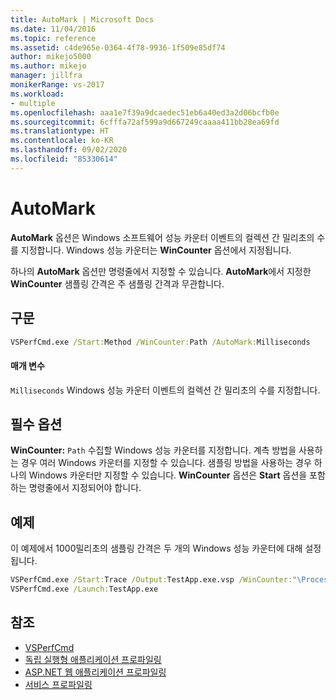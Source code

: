 ```yaml
---
title: AutoMark | Microsoft Docs
ms.date: 11/04/2016
ms.topic: reference
ms.assetid: c4de965e-0364-4f78-9936-1f509e85df74
author: mikejo5000
ms.author: mikejo
manager: jillfra
monikerRange: vs-2017
ms.workload:
- multiple
ms.openlocfilehash: aaa1e7f39a9dcaedec51eb6a40ed3a2d06bcfb0e
ms.sourcegitcommit: 6cfffa72af599a9d667249caaaa411bb28ea69fd
ms.translationtype: HT
ms.contentlocale: ko-KR
ms.lasthandoff: 09/02/2020
ms.locfileid: "85330614"
---
```

# <a name="automark"></a>AutoMark
**AutoMark** 옵션은 Windows 소프트웨어 성능 카운터 이벤트의 컬렉션 간 밀리초의 수를 지정합니다. Windows 성능 카운터는 **WinCounter** 옵션에서 지정됩니다.

 하나의 **AutoMark** 옵션만 명령줄에서 지정할 수 있습니다. **AutoMark**에서 지정한 **WinCounter** 샘플링 간격은 주 샘플링 간격과 무관합니다.

## <a name="syntax"></a>구문

```cmd
VSPerfCmd.exe /Start:Method /WinCounter:Path /AutoMark:Milliseconds
```

#### <a name="parameters"></a>매개 변수
 `Milliseconds` Windows 성능 카운터 이벤트의 컬렉션 간 밀리초의 수를 지정합니다.

## <a name="required-options"></a>필수 옵션
 **WinCounter:** `Path` 수집할 Windows 성능 카운터를 지정합니다. 계측 방법을 사용하는 경우 여러 Windows 카운터를 지정할 수 있습니다. 샘플링 방법을 사용하는 경우 하나의 Windows 카운터만 지정할 수 있습니다. **WinCounter** 옵션은 **Start** 옵션을 포함하는 명령줄에서 지정되어야 합니다.

## <a name="example"></a>예제
 이 예제에서 1000밀리초의 샘플링 간격은 두 개의 Windows 성능 카운터에 대해 설정됩니다.

```cmd
VSPerfCmd.exe /Start:Trace /Output:TestApp.exe.vsp /WinCounter:"\Process(*)\% Processor Time" /WinCounter:"\ASP.NET\Pages/sec" /AutoMark:1000
VSPerfCmd.exe /Launch:TestApp.exe
```

## <a name="see-also"></a>참조
- [VSPerfCmd](../profiling/vsperfcmd.md)
- [독립 실행형 애플리케이션 프로파일링](../profiling/command-line-profiling-of-stand-alone-applications.md)
- [ASP.NET 웹 애플리케이션 프로파일링](../profiling/command-line-profiling-of-aspnet-web-applications.md)
- [서비스 프로파일링](../profiling/command-line-profiling-of-services.md)
